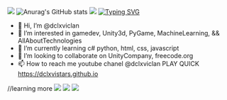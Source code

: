 ![](https://github.com/dclxviclan/happynewyearfemopresentapkgame/blob/main/Media_221211_122319.gif)
![Anurag's GitHub stats](https://github-readme-stats.vercel.app/api?username=dclxviclan&hide=contribs,prs)
![](https://github.com/dclxviclan/FatalErrors/blob/main/miniGif_20221226043903.gif)
[![Typing SVG](https://readme-typing-svg.herokuapp.com?font=Fira+Code&pause=1000&width=435&lines=dclxviclan+network+game+studio+🤳🌐👽+for🤳🌐🎮)](https://git.io/typing-svg)
- 👋 Hi, I’m @dclxviclan
- 👀 I’m interested in gamedev, Unity3d, PyGame, MachineLearning, && AllAboutTechnologies
- 🌱 I’m currently learning c# python, html, css, javascript
- 💞️ I’m looking to collaborate on UnityCompany, freecode.org
- 📫 How to reach me youtube chanel @dclxviclan
PLAY QUICK https://dclxvistars.github.io
<!---
dclxviclan/dclxviclan is a ✨ special ✨ repository because its `README.md` (this file) appears on your GitHub profile.
You can click the Preview link to take a look at your changes.
--->
//learning more
![](https://github.com/dclxviclan/FatalErrors/blob/main/Media_221219_173639.gif)
![](https://github.com/dclxviclan/FatalErrors/blob/main/miniGif_20221128001409.gif)
![](https://github.com/dclxviclan/FatalErrors/blob/main/20221226_042919.gif)
